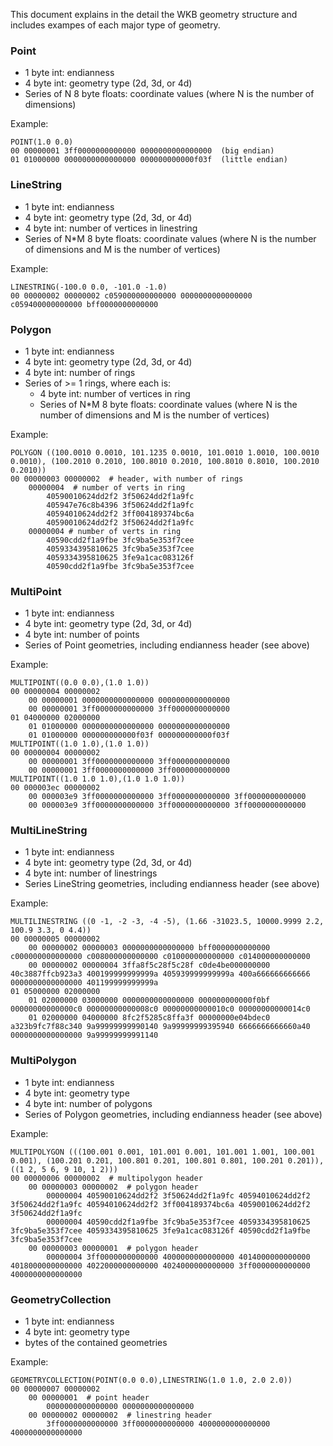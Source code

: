 This document explains in the detail the WKB geometry structure and includes exampes of each major type of geometry.

### Point ###

- 1 byte int: endianness
- 4 byte int: geometry type (2d, 3d, or 4d)
- Series of N 8 byte floats: coordinate values (where N is the number of dimensions)

Example:

    POINT(1.0 0.0)
    00 00000001 3ff0000000000000 0000000000000000  (big endian)
    01 01000000 0000000000000000 000000000000f03f  (little endian)


### LineString ###

- 1 byte int: endianness
- 4 byte int: geometry type (2d, 3d, or 4d)
- 4 byte int: number of vertices in linestring
- Series of N*M 8 byte floats: coordinate values (where N is the number of dimensions and M is the number of vertices)

Example:

    LINESTRING(-100.0 0.0, -101.0 -1.0)
    00 00000002 00000002 c059000000000000 0000000000000000 c059400000000000 bff0000000000000

### Polygon ###

- 1 byte int: endianness
- 4 byte int: geometry type (2d, 3d, or 4d)
- 4 byte int: number of rings
- Series of >= 1 rings, where each is:
    - 4 byte int: number of vertices in ring
    - Series of N*M 8 byte floats: coordinate values (where N is the number of dimensions and M is the number of vertices)

Example:

    POLYGON ((100.0010 0.0010, 101.1235 0.0010, 101.0010 1.0010, 100.0010 0.0010), (100.2010 0.2010, 100.8010 0.2010, 100.8010 0.8010, 100.2010 0.2010))
    00 00000003 00000002  # header, with number of rings
        00000004  # number of verts in ring
            40590010624dd2f2 3f50624dd2f1a9fc
            405947e76c8b4396 3f50624dd2f1a9fc
            40594010624dd2f2 3ff004189374bc6a
            40590010624dd2f2 3f50624dd2f1a9fc
        00000004 # number of verts in ring
            40590cdd2f1a9fbe 3fc9ba5e353f7cee
            4059334395810625 3fc9ba5e353f7cee
            4059334395810625 3fe9a1cac083126f
            40590cdd2f1a9fbe 3fc9ba5e353f7cee

### MultiPoint ###

- 1 byte int: endianness
- 4 byte int: geometry type (2d, 3d, or 4d)
- 4 byte int: number of points
- Series of Point geometries, including endianness header (see above)

Example:

    MULTIPOINT((0.0 0.0),(1.0 1.0))
    00 00000004 00000002
        00 00000001 0000000000000000 0000000000000000
        00 00000001 3ff0000000000000 3ff0000000000000
    01 04000000 02000000
        01 01000000 0000000000000000 0000000000000000
        01 01000000 000000000000f03f 000000000000f03f
    MULTIPOINT((1.0 1.0),(1.0 1.0))
    00 00000004 00000002
        00 00000001 3ff0000000000000 3ff0000000000000
        00 00000001 3ff0000000000000 3ff0000000000000
    MULTIPOINT((1.0 1.0 1.0),(1.0 1.0 1.0))
    00 000003ec 00000002
        00 000003e9 3ff0000000000000 3ff0000000000000 3ff0000000000000
        00 000003e9 3ff0000000000000 3ff0000000000000 3ff0000000000000

### MultiLineString ###

- 1 byte int: endianness
- 4 byte int: geometry type (2d, 3d, or 4d)
- 4 byte int: number of linestrings
- Series LineString geometries, including endianness header (see above)

Example:

    MULTILINESTRING ((0 -1, -2 -3, -4 -5), (1.66 -31023.5, 10000.9999 2.2, 100.9 3.3, 0 4.4))
    00 00000005 00000002
        00 00000002 00000003 0000000000000000 bff0000000000000 c000000000000000 c008000000000000 c010000000000000 c014000000000000
        00 00000002 00000004 3ffa8f5c28f5c28f c0de4be000000000 40c3887ffcb923a3 400199999999999a 405939999999999a 400a666666666666 0000000000000000 401199999999999a
    01 05000000 02000000
        01 02000000 03000000 0000000000000000 000000000000f0bf 00000000000000c0 00000000000008c0 00000000000010c0 00000000000014c0
        01 02000000 04000000 8fc2f5285c8ffa3f 00000000e04bdec0 a323b9fc7f88c340 9a99999999990140 9a99999999395940 6666666666660a40 0000000000000000 9a99999999991140

### MultiPolygon ###

- 1 byte int: endianness
- 4 byte int: geometry type
- 4 byte int: number of polygons
- Series of Polygon geometries, including endianness header (see above)

Example:

    MULTIPOLYGON (((100.001 0.001, 101.001 0.001, 101.001 1.001, 100.001 0.001), (100.201 0.201, 100.801 0.201, 100.801 0.801, 100.201 0.201)), ((1 2, 5 6, 9 10, 1 2)))
    00 00000006 00000002  # multipolygon header
        00 00000003 00000002  # polygon header
            00000004 40590010624dd2f2 3f50624dd2f1a9fc 40594010624dd2f2 3f50624dd2f1a9fc 40594010624dd2f2 3ff004189374bc6a 40590010624dd2f2 3f50624dd2f1a9fc
            00000004 40590cdd2f1a9fbe 3fc9ba5e353f7cee 4059334395810625 3fc9ba5e353f7cee 4059334395810625 3fe9a1cac083126f 40590cdd2f1a9fbe 3fc9ba5e353f7cee
        00 00000003 00000001  # polygon header
            00000004 3ff0000000000000 4000000000000000 4014000000000000 4018000000000000 4022000000000000 4024000000000000 3ff0000000000000 4000000000000000

### GeometryCollection ###

- 1 byte int: endianness
- 4 byte int: geometry type
- bytes of the contained geometries

Example:

    GEOMETRYCOLLECTION(POINT(0.0 0.0),LINESTRING(1.0 1.0, 2.0 2.0))
    00 00000007 00000002
        00 00000001  # point header
            0000000000000000 0000000000000000
        00 00000002 00000002  # linestring header
            3ff0000000000000 3ff0000000000000 4000000000000000 4000000000000000
